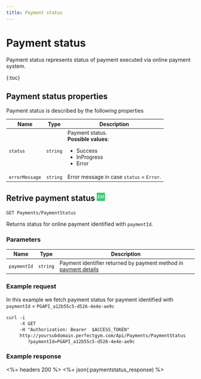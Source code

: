 ```yaml
---
title: Payment status
---
```


# Payment status

Payment status represents status of payment executed via online payment system.

{:toc}


## <a name="properties"></a>Payment status properties

Payment status is described by the following properties

Name            | Type        | Description
----------------|-------------|---------------------------
`status`        |`string`     | Payment status. <br><strong>Possible values</strong>: <br><ul><li>Success</li><li>InProgress</li><li>Error</li></ul>
`errorMessage`  |`string`     | Error message in case `status` = `Error`.




## Retrive payment status ![alt text][EM]

    GET Payments/PaymentStatus

Returns status for online payment identified with `paymentId`.


### Parameters

Name         | Type    | Description
-------------|---------|--------------------
`paymentId`  |`string` | Payment identifier returned by payment method in [payment details][PaymentDetails]


### Example request

In this example we fetch payment status for payment identified with `paymentId` = `PGAPI_a12b55c5-d526-4e4e-ae9c`

``` command-line
curl -i 
     -X GET 
     -H "Authorization: Bearer  $ACCESS_TOKEN"  
     http://yoursubdomain.perfectgym.com/Api/Payments/PaymentStatus
     	?paymentId=PGAPI_a12b55c5-d526-4e4e-ae9c
```


### Example response

<%= headers 200 %>
<%= json(:paymentstatus_response) %>


[PaymentDetails]: /appendix/datatypes/paymentdetails

[EM]: /assets/images/employee.png "Employee mode"
[UM]: /assets/images/user.png "User mode"